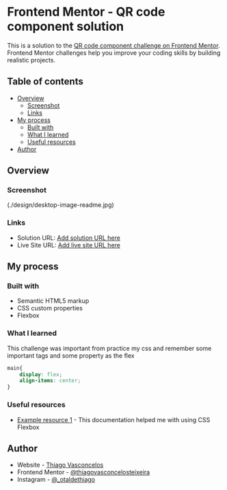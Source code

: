 # Frontend Mentor - QR code component solution

This is a solution to the [QR code component challenge on Frontend Mentor](https://www.frontendmentor.io/challenges/qr-code-component-iux_sIO_H). Frontend Mentor challenges help you improve your coding skills by building realistic projects. 

## Table of contents

- [Overview](#overview)
  - [Screenshot](#screenshot)
  - [Links](#links)
- [My process](#my-process)
  - [Built with](#built-with)
  - [What I learned](#what-i-learned)
  - [Useful resources](#useful-resources)
- [Author](#author)



## Overview

### Screenshot

(./design/desktop-image-readme.jpg)


### Links

- Solution URL: [Add solution URL here](https://github.com/thiagovasconcelosteixeira/frontend/tree/master/qr_code_frontend_mentor/qr-code-component-main)
- Live Site URL: [Add live site URL here](https://thiagovasconcelosteixeira.github.io/frontend/qr_code_frontend_mentor/qr-code-component-main/index.html)

## My process

### Built with

- Semantic HTML5 markup
- CSS custom properties
- Flexbox


### What I learned

This challenge was important from practice my css and remember some important tags and some property as the flex 


```css
main{
    display: flex;
    align-items: center;
}

```
### Useful resources

- [Example resource 1](https://www.w3schools.com/css/css3_flexbox_container.asp) - This documentation helped me with using CSS Flexbox




## Author

- Website - [Thiago Vasconcelos](https://github.com/thiagovasconcelosteixeira)
- Frontend Mentor - [@thiagovasconcelosteixeira](https://www.frontendmentor.io/profile/thiagovasconcelosteixeira)
- Instagram - [@_otaldethiago](https://www.instagram.com/_otaldethiago/)

